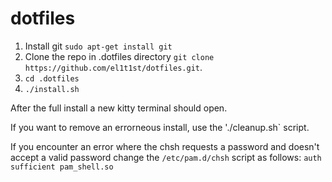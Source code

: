 # dotfiles

1. Install git `sudo apt-get install git`
1. Clone the repo in .dotfiles directory `git clone https://github.com/el1t1st/dotfiles.git`.
2. `cd .dotfiles`
3. `./install.sh`

After the full install a new kitty terminal should open.

If you want to remove an errorneous install, use the './cleanup.sh` script. 

If you encounter an error where the chsh requests a password and doesn't accept a valid password change the `/etc/pam.d/chsh` script as follows:
`auth sufficient pam_shell.so`


